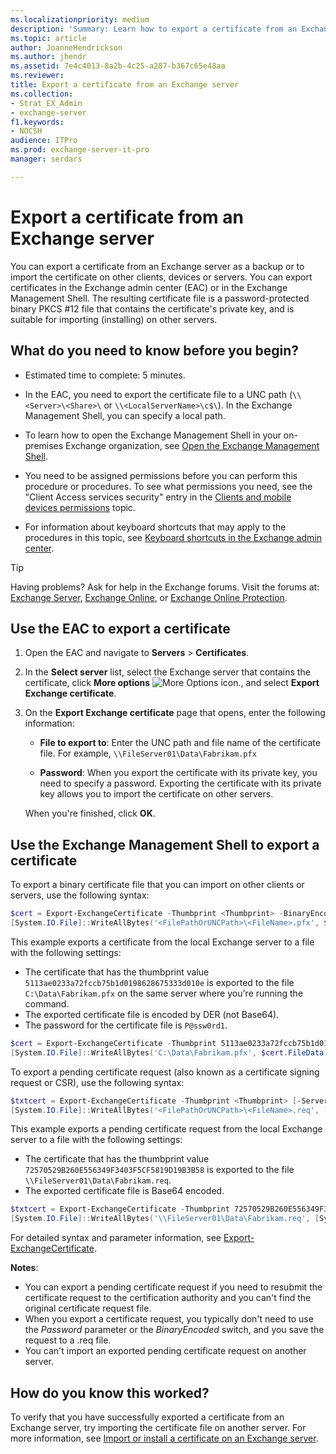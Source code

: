 ```yaml
---
ms.localizationpriority: medium
description: 'Summary: Learn how to export a certificate from an Exchange server 2016 or 2019.'
ms.topic: article
author: JoanneHendrickson
ms.author: jhendr
ms.assetid: 7e4c4013-8a2b-4c25-a287-b367c65e48aa
ms.reviewer:
title: Export a certificate from an Exchange server
ms.collection:
- Strat_EX_Admin
- exchange-server
f1.keywords:
- NOCSH
audience: ITPro
ms.prod: exchange-server-it-pro
manager: serdars

---
```


# Export a certificate from an Exchange server

You can export a certificate from an Exchange server as a backup or to import the certificate on other clients, devices or servers. You can export certificates in the Exchange admin center (EAC) or in the Exchange Management Shell. The resulting certificate file is a password-protected binary PKCS #12 file that contains the certificate's private key, and is suitable for importing (installing) on other servers.

## What do you need to know before you begin?

- Estimated time to complete: 5 minutes.

- In the EAC, you need to export the certificate file to a UNC path (`\\<Server>\<Share>\` or `\\<LocalServerName>\c$\`). In the Exchange Management Shell, you can specify a local path.

- To learn how to open the Exchange Management Shell in your on-premises Exchange organization, see [Open the Exchange Management Shell](/powershell/exchange/open-the-exchange-management-shell).

- You need to be assigned permissions before you can perform this procedure or procedures. To see what permissions you need, see the "Client Access services security" entry in the [Clients and mobile devices permissions](../../permissions/feature-permissions/client-and-mobile-device-permissions.md) topic.

- For information about keyboard shortcuts that may apply to the procedures in this topic, see [Keyboard shortcuts in the Exchange admin center](../../about-documentation/exchange-admin-center-keyboard-shortcuts.md).

> [!TIP]
> Having problems? Ask for help in the Exchange forums. Visit the forums at: [Exchange Server](https://social.technet.microsoft.com/forums/office/home?category=exchangeserver), [Exchange Online](/answers/topics/office-exchange-server-itpro.html), or [Exchange Online Protection](https://social.technet.microsoft.com/forums/forefront/home?forum=FOPE).

## Use the EAC to export a certificate

1. Open the EAC and navigate to **Servers** \> **Certificates**.

2. In the **Select server** list, select the Exchange server that contains the certificate, click **More options** ![More Options icon.](../../media/ITPro_EAC_MoreOptionsIcon.png), and select **Export Exchange certificate**.

3. On the **Export Exchange certificate** page that opens, enter the following information:

   - **File to export to**: Enter the UNC path and file name of the certificate file. For example, `\\FileServer01\Data\Fabrikam.pfx`

   - **Password**: When you export the certificate with its private key, you need to specify a password. Exporting the certificate with its private key allows you to import the certificate on other servers.

   When you're finished, click **OK**.

## Use the Exchange Management Shell to export a certificate

To export a binary certificate file that you can import on other clients or servers, use the following syntax:

```powershell
$cert = Export-ExchangeCertificate -Thumbprint <Thumbprint> -BinaryEncoded -Password (ConvertTo-SecureString -String '<Password>' -AsPlainText -Force) [-Server <ServerIdentity>]
[System.IO.File]::WriteAllBytes('<FilePathOrUNCPath>\<FileName>.pfx', $cert.FileData)
```

This example exports a certificate from the local Exchange server to a file with the following settings:

- The certificate that has the thumbprint value `5113ae0233a72fccb75b1d0198628675333d010e` is exported to the file `C:\Data\Fabrikam.pfx` on the same server where you're running the command.
- The exported certificate file is encoded by DER (not Base64).
- The password for the certificate file is `P@ssw0rd1`.

```powershell
$cert = Export-ExchangeCertificate -Thumbprint 5113ae0233a72fccb75b1d0198628675333d010e -BinaryEncoded -Password (ConvertTo-SecureString -String 'P@ssw0rd1' -AsPlainText -Force)
[System.IO.File]::WriteAllBytes('C:\Data\Fabrikam.pfx', $cert.FileData)
```

To export a pending certificate request (also known as a certificate signing request or CSR), use the following syntax:

```powershell
$txtcert = Export-ExchangeCertificate -Thumbprint <Thumbprint> [-Server <ServerName>]
[System.IO.File]::WriteAllBytes('<FilePathOrUNCPath>\<FileName>.req', [System.Text.Encoding]::Unicode.GetBytes($txtcert))
```

This example exports a pending certificate request from the local Exchange server to a file with the following settings:

- The certificate that has the thumbprint value `72570529B260E556349F3403F5CF5819D19B3B58` is exported to the file `\\FileServer01\Data\Fabrikam.req`.
- The exported certificate file is Base64 encoded.

```powershell
$txtcert = Export-ExchangeCertificate -Thumbprint 72570529B260E556349F3403F5CF5819D19B3B58
[System.IO.File]::WriteAllBytes('\\FileServer01\Data\Fabrikam.req', [System.Text.Encoding]::Unicode.GetBytes($txtcert))
```

For detailed syntax and parameter information, see [Export-ExchangeCertificate](/powershell/module/exchange/export-exchangecertificate).

**Notes**:

- You can export a pending certificate request if you need to resubmit the certificate request to the certification authority and you can't find the original certificate request file.
- When you export a certificate request, you typically don't need to use the _Password_ parameter or the _BinaryEncoded_ switch, and you save the request to a .req file.
- You can't import an exported pending certificate request on another server.

## How do you know this worked?

To verify that you have successfully exported a certificate from an Exchange server, try importing the certificate file on another server. For more information, see [Import or install a certificate on an Exchange server](import-certificates.md).
